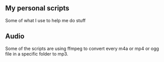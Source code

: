 ## My personal scripts

Some of what I use to help me do stuff

## Audio

Some of the scripts are using ffmpeg to convert every m4a or mp4 or ogg file in a specific folder to mp3.


